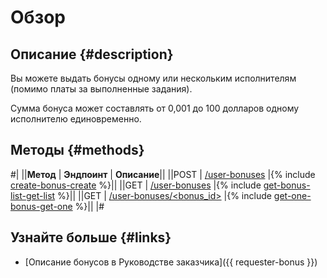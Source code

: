 # Обзор

## Описание {#description}

Вы можете выдать бонусы одному или нескольким исполнителям (помимо платы за выполненные задания).

Сумма бонуса может составлять от 0,001 до 100 долларов одному исполнителю единовременно.

## Методы {#methods}

#|
||**Метод** | **Эндпоинт** | **Описание**||
||POST | [/user-bonuses](create-bonus.md) |{% include [create-bonus-create](../_includes/concepts/create-bonus/id-create-bonus/create.md) %}||
||GET | [/user-bonuses](get-bonus-list.md) |{% include [get-bonus-list-get-list](../_includes/concepts/get-bonus-list/id-get-bonus-list/get-list.md) %}||
||GET | [/user-bonuses/<bonus_id>](get-one-bonus.md) |{% include [get-one-bonus-get-one](../_includes/concepts/get-one-bonus/id-get-one-bonus/get-one.md) %}||
|#

## Узнайте больше {#links}

- [Описание бонусов в Руководстве заказчика]({{ requester-bonus }})